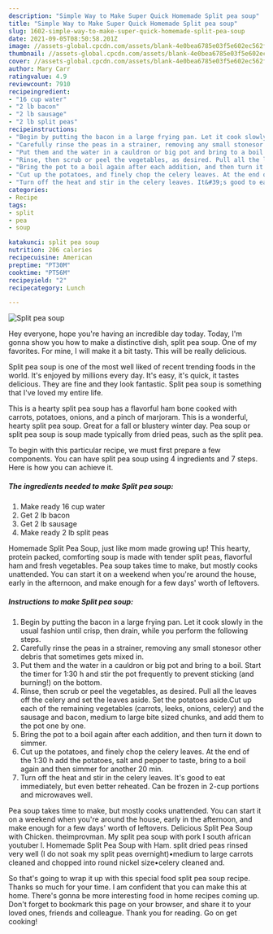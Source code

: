 ```yaml
---
description: "Simple Way to Make Super Quick Homemade Split pea soup"
title: "Simple Way to Make Super Quick Homemade Split pea soup"
slug: 1602-simple-way-to-make-super-quick-homemade-split-pea-soup
date: 2021-09-05T08:50:58.201Z
image: //assets-global.cpcdn.com/assets/blank-4e0bea6785e03f5e602ec562f230caae08da540cada707380b4fe1bbebba43da.png
thumbnail: //assets-global.cpcdn.com/assets/blank-4e0bea6785e03f5e602ec562f230caae08da540cada707380b4fe1bbebba43da.png
cover: //assets-global.cpcdn.com/assets/blank-4e0bea6785e03f5e602ec562f230caae08da540cada707380b4fe1bbebba43da.png
author: Mary Carr
ratingvalue: 4.9
reviewcount: 7910
recipeingredient:
- "16 cup water"
- "2 lb bacon"
- "2 lb sausage"
- "2 lb split peas"
recipeinstructions:
- "Begin by putting the bacon in a large frying pan. Let it cook slowly in the usual fashion until crisp, then drain, while you perform the following steps."
- "Carefully rinse the peas in a strainer, removing any small stonesor other debris that sometimes gets mixed in."
- "Put them and the water in a cauldron or big pot and bring to a boil. Start the timer for 1:30 h and stir the pot frequently to prevent sticking (and burning!) on the bottom."
- "Rinse, then scrub or peel the vegetables, as desired. Pull all the leaves off the celery and set the leaves aside. Set the potatoes aside.Cut up each of the remaining vegetables (carrots, leeks, onions, celery) and the sausage and bacon, medium to large bite sized chunks, and add them to the pot one by one."
- "Bring the pot to a boil again after each addition, and then turn it down to simmer."
- "Cut up the potatoes, and finely chop the celery leaves. At the end of the 1:30 h add the potatoes, salt and pepper to taste, bring to a boil again and then simmer for another 20 min."
- "Turn off the heat and stir in the celery leaves. It&#39;s good to eat immediately, but even better reheated. Can be frozen in 2-cup portions and microwaves well."
categories:
- Recipe
tags:
- split
- pea
- soup

katakunci: split pea soup 
nutrition: 206 calories
recipecuisine: American
preptime: "PT30M"
cooktime: "PT56M"
recipeyield: "2"
recipecategory: Lunch

---
```



![Split pea soup](//assets-global.cpcdn.com/assets/blank-4e0bea6785e03f5e602ec562f230caae08da540cada707380b4fe1bbebba43da.png)

Hey everyone, hope you're having an incredible day today. Today, I'm gonna show you how to make a distinctive dish, split pea soup. One of my favorites. For mine, I will make it a bit tasty. This will be really delicious.

Split pea soup is one of the most well liked of recent trending foods in the world. It's enjoyed by millions every day. It's easy, it's quick, it tastes delicious. They are fine and they look fantastic. Split pea soup is something that I've loved my entire life.

This is a hearty split pea soup has a flavorful ham bone cooked with carrots, potatoes, onions, and a pinch of marjoram. This is a wonderful, hearty split pea soup. Great for a fall or blustery winter day. Pea soup or split pea soup is soup made typically from dried peas, such as the split pea.


To begin with this particular recipe, we must first prepare a few components. You can have split pea soup using 4 ingredients and 7 steps. Here is how you can achieve it.

<!--inarticleads1-->

##### The ingredients needed to make Split pea soup:

1. Make ready 16 cup water
1. Get 2 lb bacon
1. Get 2 lb sausage
1. Make ready 2 lb split peas


Homemade Split Pea Soup, just like mom made growing up! This hearty, protein packed, comforting soup is made with tender split peas, flavorful ham and fresh vegetables. Pea soup takes time to make, but mostly cooks unattended. You can start it on a weekend when you&#39;re around the house, early in the afternoon, and make enough for a few days&#39; worth of leftovers. 

<!--inarticleads2-->

##### Instructions to make Split pea soup:

1. Begin by putting the bacon in a large frying pan. Let it cook slowly in the usual fashion until crisp, then drain, while you perform the following steps.
1. Carefully rinse the peas in a strainer, removing any small stonesor other debris that sometimes gets mixed in.
1. Put them and the water in a cauldron or big pot and bring to a boil. Start the timer for 1:30 h and stir the pot frequently to prevent sticking (and burning!) on the bottom.
1. Rinse, then scrub or peel the vegetables, as desired. Pull all the leaves off the celery and set the leaves aside. Set the potatoes aside.Cut up each of the remaining vegetables (carrots, leeks, onions, celery) and the sausage and bacon, medium to large bite sized chunks, and add them to the pot one by one.
1. Bring the pot to a boil again after each addition, and then turn it down to simmer.
1. Cut up the potatoes, and finely chop the celery leaves. At the end of the 1:30 h add the potatoes, salt and pepper to taste, bring to a boil again and then simmer for another 20 min.
1. Turn off the heat and stir in the celery leaves. It&#39;s good to eat immediately, but even better reheated. Can be frozen in 2-cup portions and microwaves well.


Pea soup takes time to make, but mostly cooks unattended. You can start it on a weekend when you&#39;re around the house, early in the afternoon, and make enough for a few days&#39; worth of leftovers. Delicious Split Pea Soup with Chicken. theimprovman. My split pea soup with pork I south african youtuber l. Homemade Split Pea Soup with Ham. split dried peas rinsed very well (I do not soak my split peas overnight)•medium to large carrots cleaned and chopped into round nickel size•celery cleaned and. 

So that's going to wrap it up with this special food split pea soup recipe. Thanks so much for your time. I am confident that you can make this at home. There's gonna be more interesting food in home recipes coming up. Don't forget to bookmark this page on your browser, and share it to your loved ones, friends and colleague. Thank you for reading. Go on get cooking!
